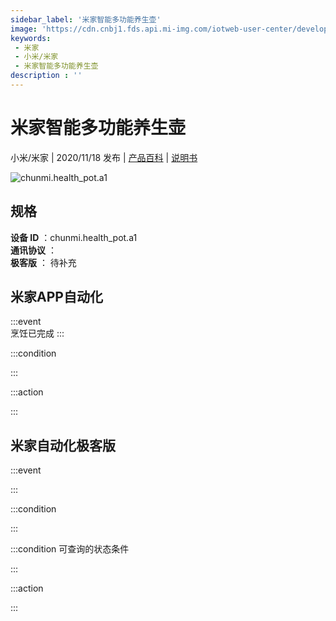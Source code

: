 ```yaml
---
sidebar_label: '米家智能多功能养生壶'
image: 'https://cdn.cnbj1.fds.api.mi-img.com/iotweb-user-center/developer_1679047767511DDWqt5oT.png?GalaxyAccessKeyId=AKVGLQWBOVIRQ3XLEW&Expires=9223372036854775807&Signature=fYA759l7rlgIftHjJQ8nUwtzzWs='
keywords: 
 - 米家
 - 小米/米家
 - 米家智能多功能养生壶
description : ''
---
```

# 米家智能多功能养生壶

小米/米家 | 2020/11/18 发布 | [产品百科](https://home.mi.com/webapp/content/baike/product/index.html?model=chunmi.health_pot.a1/) | [说明书](https://home.mi.com/views/introduction.html?model=chunmi.health_pot.a1&region=cn)

![chunmi.health_pot.a1](https://cdn.cnbj1.fds.api.mi-img.com/iotweb-user-center/developer_1679047767511DDWqt5oT.png?GalaxyAccessKeyId=AKVGLQWBOVIRQ3XLEW&Expires=9223372036854775807&Signature=fYA759l7rlgIftHjJQ8nUwtzzWs=)

## 规格  
> 
**设备 ID** ：chunmi.health_pot.a1  
**通讯协议** ：  
**极客版**  ： 待补充 


## 米家APP自动化  

:::event  
烹饪已完成
:::

:::condition  

:::

:::action   

:::

## 米家自动化极客版  

:::event  

:::

:::condition  

:::

:::condition 可查询的状态条件  

:::

:::action  

:::

        
